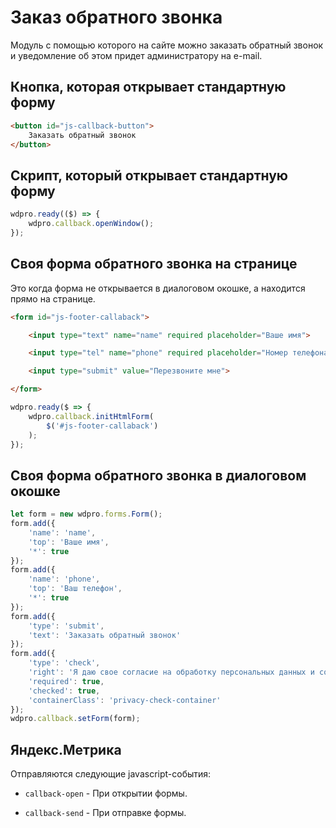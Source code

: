 # Заказ обратного звонка

Модуль с помощью которого на сайте можно заказать обратный звонок и уведомление об
этом придет администратору на e-mail.

## Кнопка, которая открывает стандартную форму

```html
<button id="js-callback-button">
    Заказать обратный звонок
</button>
```

## Скрипт, который открывает стандартную форму

```javascript
wdpro.ready(($) => {
    wdpro.callback.openWindow();
});
```

## Своя форма обратного звонка на странице

Это когда форма не открывается в диалоговом окошке, а находится прямо на странице.

```html
<form id="js-footer-callaback">

	<input type="text" name="name" required placeholder="Ваше имя">

    <input type="tel" name="phone" required placeholder="Номер телефона">

    <input type="submit" value="Перезвоните мне">

</form>
```

```javascript
wdpro.ready($ => {
	wdpro.callback.initHtmlForm(
        $('#js-footer-callaback')
    );
});
```

## Своя форма обратного звонка в диалоговом окошке

```javascript
let form = new wdpro.forms.Form();
form.add({
    'name': 'name',
    'top': 'Ваше имя',
    '*': true
});
form.add({
    'name': 'phone',
    'top': 'Ваш телефон',
    '*': true
});
form.add({
    'type': 'submit',
    'text': 'Заказать обратный звонок'
});
form.add({
    'type': 'check',
    'right': 'Я даю свое согласие на обработку персональных данных и соглашаюсь с условиями и <a href="/privacy-policy/" target="_blank">политикой конфиденциальности</a>.',
    'required': true,
    'checked': true,
    'containerClass': 'privacy-check-container'
});
wdpro.callback.setForm(form);
```


## Яндекс.Метрика

Отправляются следующие javascript-события:

- `callback-open` - При открытии формы.

- `callback-send` - При отправке формы.
